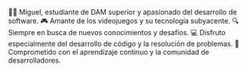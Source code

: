 👨‍💻 Miguel, estudiante de DAM superior y apasionado del desarrollo de software.
🎮 Amante de los videojuegos y su tecnología subyacente.
🔍 Siempre en busca de nuevos conocimientos y desafíos.
💻 Disfruto especialmente del desarrollo de código y la resolución de problemas.
🌱 Comprometido con el aprendizaje continuo y la comunidad de desarrolladores.
